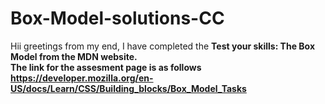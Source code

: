 # Box-Model-solutions-CC

Hii greetings from my end, I have completed the <b>Test your skills: The Box Model<b> from the MDN website.
 \
The link for the assesment page is as follows\
https://developer.mozilla.org/en-US/docs/Learn/CSS/Building_blocks/Box_Model_Tasks
